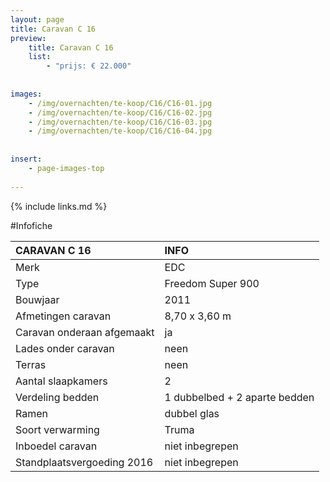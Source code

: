 ```yaml
---
layout: page
title: Caravan C 16
preview: 
    title: Caravan C 16
    list:
        - "prijs: € 22.000"
        
        
images:
    - /img/overnachten/te-koop/C16/C16-01.jpg
    - /img/overnachten/te-koop/C16/C16-02.jpg
    - /img/overnachten/te-koop/C16/C16-03.jpg
    - /img/overnachten/te-koop/C16/C16-04.jpg
    
    
insert:
    - page-images-top
    
---
```


{% include links.md %}



#Infofiche 

CARAVAN C 16                | INFO        | 
:---------------------------|:------------|
Merk                        |EDC                
Type                        |Freedom Super 900                   
Bouwjaar                    |2011       
Afmetingen caravan          |8,70 x 3,60 m
Caravan onderaan afgemaakt  |ja       
Lades onder caravan         |neen      
Terras                      |neen
Aantal slaapkamers          |2
Verdeling bedden            |1 dubbelbed + 2 aparte bedden
Ramen                       |dubbel glas
Soort verwarming            |Truma
Inboedel caravan            |niet inbegrepen
Standplaatsvergoeding 2016  |niet inbegrepen
